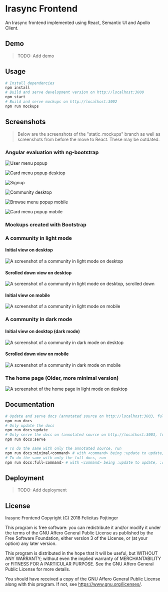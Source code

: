 # Irasync Frontend

An Irasync frontend implemented using React, Semantic UI and Apollo Client.

## Demo

> TODO: Add demo

## Usage

```bash
# Install dependencies
npm install
# Build and serve development version on http://localhost:3000
npm start
# Build and serve mockups on http://localhost:3002
npm run mockups
```

## Screenshots

> Below are the screenshots of the "static_mockups" branch as well as screenshots from before the move to React. These may be outdated.

### Angular evaluation with ng-bootstrap

![User menu popup](screenshots/angular/community_popup_user.png)

![Card menu popup desktop](screenshots/angular/community_popup_card.png)

![Signup](screenshots/angular/signup.png)

![Community desktop](screenshots/angular/community.png)

![Browse menu popup mobile](screenshots/angular/community_mobile_popup_browse.png)

![Card menu popup mobile](screenshots/angular/community_mobile_popup_card.png)

### Mockups created with Bootstrap

### A community in light mode

#### Initial view on desktop

![A screenshot of a community in light mode on desktop](screenshots/mockups/c_cyberpunk_light_lg_top.jpg)

#### Scrolled down view on desktop

![A screenshot of a community in light mode on desktop, scrolled down](screenshots/mockups/c_cyberpunk_light_lg_bottom.png)

#### Initial view on mobile

![A screenshot of a community in light mode on mobile](screenshots/mockups/c_cyberpunk_light_sm.png)

### A community in dark mode

#### Initial view on desktop (dark mode)

![A screenshot of a community in dark mode on desktop](screenshots/mockups/c_cyberpunk_dark_lg_top.jpg)

#### Scrolled down view on mobile

![A screenshot of a community in dark mode on mobile](screenshots/mockups/c_cyberpunk_dark_sm_bottom.png)

### The home page (Older, more minimal version)

![A screenshot of the home page in light mode on desktop](screenshots/mockups/home_light_lg.png)

## Documentation

```bash
# Update and serve docs (annotated source on http://localhost:3003, full docs on http://localhost:3004)
npm run docs
# Only update the docs
npm run docs:update
# Only serve the docs on (annotated source on http://localhost:3003, full docs on http://localhost:3004)
npm run docs:serve

# To do the same with only the annotated source, run
npm run docs:minimal<command> # with <command> being :update to update, :serve to serve and nothing to do both
# To do the same with only the full docs, run
npm run docs:full<command> # with <command> being :update to update, :serve to serve and nothing to do both
```

## Deployment

> TODO: Add deployment

## License

Irasync Frontend
Copyright (C) 2018 Felicitas Pojtinger

This program is free software: you can redistribute it and/or modify it under the terms of the GNU Affero General Public License as published by the Free Software Foundation, either version 3 of the License, or (at your option) any later version.

This program is distributed in the hope that it will be useful, but WITHOUT ANY WARRANTY; without even the implied warranty of MERCHANTABILITY or FITNESS FOR A PARTICULAR PURPOSE. See the GNU Affero General Public License for more details.

You should have received a copy of the GNU Affero General Public License along with this program. If not, see <https://www.gnu.org/licenses/>.

